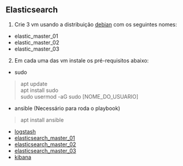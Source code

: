 ## Elasticsearch

1) Crie 3 vm usando a distribuição [debian](https://www.debian.org/CD/http-ftp/) com os seguintes nomes:
- elastic_master_01
- elastic_master_02
- elastic_master_03

2) Em cada uma das vm instale os pré-requisitos abaixo:
* sudo
> apt update<br>
> apt install sudo<br>
> sudo usermod -aG sudo [NOME_DO_USUARIO]

* ansible (Necessário para roda o playbook)
> apt install ansible

- [logstash](https://github.com/thiagoautran/logstash.elasticsearch.kibana.playbook/blob/main/v2/exemplo/logstash/README.md)
- [elasticsearch_master_01](https://github.com/thiagoautran/logstash.elasticsearch.kibana.playbook/blob/main/v2/exemplo/elastic_mater_01/README.md)
- [elasticsearch_master_02](https://github.com/thiagoautran/logstash.elasticsearch.kibana.playbook/blob/main/v2/exemplo/elastic_mater_02/README.md)
- [elasticsearch_master_03](https://github.com/thiagoautran/logstash.elasticsearch.kibana.playbook/blob/main/v2/exemplo/elastic_mater_03/README.md)
- [kibana](https://github.com/thiagoautran/logstash.elasticsearch.kibana.playbook/blob/main/v2/exemplo/kibana/README.md)